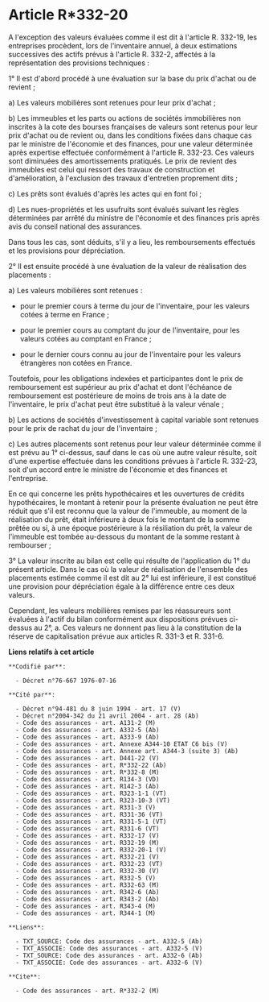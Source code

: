 # Article R*332-20

A l'exception des valeurs évaluées comme il est dit à l'article R. 332-19, les entreprises procèdent, lors de l'inventaire
annuel, à deux estimations successives des actifs prévus à l'article R. 332-2, affectés à la représentation des provisions
techniques :

1° Il est d'abord procédé à une évaluation sur la base du prix d'achat ou de revient ;

a) Les valeurs mobilières sont retenues pour leur prix d'achat ;

b) Les immeubles et les parts ou actions de sociétés immobilières non inscrites à la cote des bourses françaises de valeurs
sont retenus pour leur prix d'achat ou de revient ou, dans les conditions fixées dans chaque cas par le ministre de
l'économie et des finances, pour une valeur déterminée après expertise effectuée conformément à l'article R. 332-23. Ces
valeurs sont diminuées des amortissements pratiqués. Le prix de revient des immeubles est celui qui ressort des travaux de
construction et d'amélioration, à l'exclusion des travaux d'entretien proprement dits ;

c) Les prêts sont évalués d'après les actes qui en font foi ;

d) Les nues-propriétés et les usufruits sont évalués suivant les règles déterminées par arrêté du ministre de l'économie et
des finances pris après avis du conseil national des assurances.

Dans tous les cas, sont déduits, s'il y a lieu, les remboursements effectués et les provisions pour dépréciation.

2° Il est ensuite procédé à une évaluation de la valeur de réalisation des placements :

a) Les valeurs mobilières sont retenues :

- pour le premier cours à terme du jour de l'inventaire, pour les valeurs cotées à terme en France ;

- pour le premier cours au comptant du jour de l'inventaire, pour les valeurs cotées au comptant en France ;

- pour le dernier cours connu au jour de l'inventaire pour les valeurs étrangères non cotées en France.

Toutefois, pour les obligations indexées et participantes dont le prix de remboursement est supérieur au prix d'achat et dont
l'échéance de remboursement est postérieure de moins de trois ans à la date de l'inventaire, le prix d'achat peut être
substitué à la valeur vénale ;

b) Les actions de sociétés d'investissement à capital variable sont retenues pour le prix de rachat du jour de l'inventaire ;

c) Les autres placements sont retenus pour leur valeur déterminée comme il est prévu au 1° ci-dessus, sauf dans le cas où une
autre valeur résulte, soit d'une expertise effectuée dans les conditions prévues à l'article R. 332-23, soit d'un accord
entre le ministre de l'économie et des finances et l'entreprise.

En ce qui concerne les prêts hypothécaires et les ouvertures de crédits hypothécaires, le montant à retenir pour la présente
évaluation ne peut être réduit que s'il est reconnu que la valeur de l'immeuble, au moment de la réalisation du prêt, était
inférieure à deux fois le montant de la somme prêtée ou si, à une époque postérieure à la résiliation du prêt, la valeur de
l'immeuble est tombée au-dessous du montant de la somme restant à rembourser ;

3° La valeur inscrite au bilan est celle qui résulte de l'application du 1° du présent article. Dans le cas où la valeur de
réalisation de l'ensemble des placements estimée comme il est dit au 2° lui est inférieure, il est constitué une provision
pour dépréciation égale à la différence entre ces deux valeurs.

Cependant, les valeurs mobilières remises par les réassureurs sont évaluées à l'actif du bilan conformément aux dispositions
prévues ci-dessus au 2°, a. Ces valeurs ne donnent pas lieu à la constitution de la réserve de capitalisation prévue aux
articles R. 331-3 et R. 331-6.

**Liens relatifs à cet article**

	**Codifié par**:

	  - Décret n°76-667 1976-07-16

	**Cité par**:

	  - Décret n°94-481 du 8 juin 1994 - art. 17 (V)
	  - Décret n°2004-342 du 21 avril 2004 - art. 28 (Ab)
	  - Code des assurances - art. A131-2 (M)
	  - Code des assurances - art. A332-5 (Ab)
	  - Code des assurances - art. A333-9 (Ab)
	  - Code des assurances - art. Annexe A344-10 ETAT C6 bis (V)
	  - Code des assurances - art. Annexe art. A344-3 (suite 3) (Ab)
	  - Code des assurances - art. D441-22 (V)
	  - Code des assurances - art. R*332-22 (Ab)
	  - Code des assurances - art. R*332-8 (M)
	  - Code des assurances - art. R134-3 (VD)
	  - Code des assurances - art. R142-3 (Ab)
	  - Code des assurances - art. R323-1-1 (VT)
	  - Code des assurances - art. R323-10-3 (VT)
	  - Code des assurances - art. R331-3 (V)
	  - Code des assurances - art. R331-36 (VT)
	  - Code des assurances - art. R331-5-1 (VT)
	  - Code des assurances - art. R331-6 (VT)
	  - Code des assurances - art. R332-17 (V)
	  - Code des assurances - art. R332-19 (M)
	  - Code des assurances - art. R332-20-1 (V)
	  - Code des assurances - art. R332-21 (V)
	  - Code des assurances - art. R332-23 (VT)
	  - Code des assurances - art. R332-30 (V)
	  - Code des assurances - art. R332-5 (V)
	  - Code des assurances - art. R332-63 (M)
	  - Code des assurances - art. R342-6 (Ab)
	  - Code des assurances - art. R343-2 (Ab)
	  - Code des assurances - art. R343-4 (M)
	  - Code des assurances - art. R344-1 (M)

	**Liens**:

	  - TXT_SOURCE: Code des assurances - art. A332-5 (Ab)
	  - TXT_ASSOCIE: Code des assurances - art. A332-5 (V)
	  - TXT_SOURCE: Code des assurances - art. A332-6 (Ab)
	  - TXT_ASSOCIE: Code des assurances - art. A332-6 (V)

	**Cite**:

	  - Code des assurances - art. R*332-2 (M)
